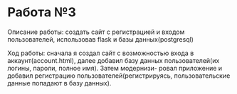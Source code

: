 # Работа №3
Описание работы: создать сайт с регистрацией и входом пользователей, использовав flask и базы данных(postgresql)

Ход работы: сначала я создал сайт с возможностью входа в аккаунт(account.html), далее добавил базу данных пользователей(их логины, пароли, полное имя). Затем модернизи-
ровал приложение и добавил регистрацию пользователей(регистрируясь, пользовательские данные попадают в базу данных).
